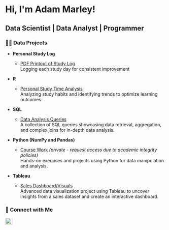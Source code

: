 # Hi, I'm Adam Marley!  
## Data Scientist | Data Analyst | Programmer

### 👨‍💻 Data Projects
  
- **Personal Study Log**
  - [PDF Printout of Study Log](https://github.com/marleyad/personal_study_log)  
  Logging each study day for consistent improvement

- **R**
  - [Personal Study Time Analysis](https://github.com/marleyad/studydata)  
  Analyzing study habits and identifying trends to optimize learning outcomes.

- **SQL**
  - [Data Analysis Queries](https://github.com/marleyad/SQL-Exercises)  
  A collection of SQL queries showcasing data retrieval, aggregation, and complex joins for in-depth data analysis.

- **Python (NumPy and Pandas)**
  - [Course Work](https://github.com/marleyad/numpy_and_pandas) *(private - request access due to academic integrity policies)*  
  Hands-on exercises and projects using Python for data manipulation and analysis.

- **Tableau**
  - [Sales Dashboard/Visuals](https://github.com/marleyad/tableauproject/tree/main)  
  Advanced data visualization project using Tableau to uncover insights from a sales dataset and create an interactive dashboard.

### 🤳 Connect with Me

[<img align="left" alt="Adam Marley | LinkedIn" width="22px" src="https://cdn.jsdelivr.net/npm/simple-icons@v3/icons/linkedin.svg" />][linkedin]

[linkedin]: https://www.linkedin.com/in/adam-marley/
